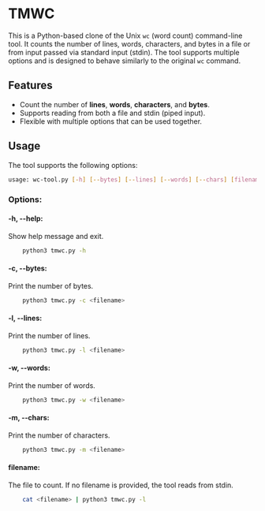 # TMWC
This is a Python-based clone of the Unix `wc` (word count) command-line tool. It counts the number of lines, words, characters, and bytes in a file or from input passed via standard input (stdin). The tool supports multiple options and is designed to behave similarly to the original `wc` command.

## Features

- Count the number of **lines**, **words**, **characters**, and **bytes**.
- Supports reading from both a file and stdin (piped input).
- Flexible with multiple options that can be used together.

## Usage
The tool supports the following options:

```bash
usage: wc-tool.py [-h] [--bytes] [--lines] [--words] [--chars] [filename]
```

### Options:
#### -h, --help: 
Show help message and exit.

```bash
    python3 tmwc.py -h
```

#### -c, --bytes: 
Print the number of bytes.

```bash
    python3 tmwc.py -c <filename>
```

#### -l, --lines: 
Print the number of lines.

```bash 
    python3 tmwc.py -l <filename>
```

#### -w, --words: 
Print the number of words.

```bash 
    python3 tmwc.py -w <filename>
```

#### -m, --chars: 
Print the number of characters.

```bash 
    python3 tmwc.py -m <filename>
```

#### filename: 
The file to count. If no filename is provided, the tool reads from stdin.

```bash 
    cat <filename> | python3 tmwc.py -l
```

